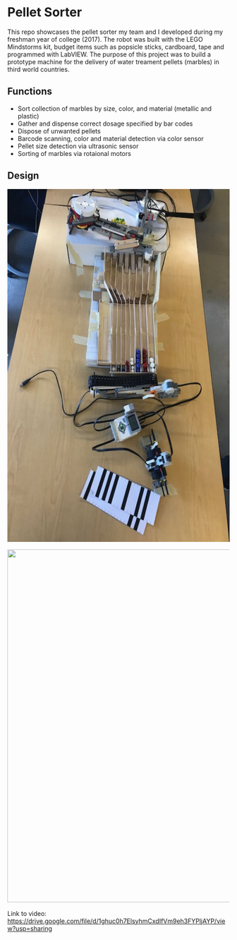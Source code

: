 # Pellet Sorter
This repo showcases the pellet sorter my team and I developed during my freshman year of college (2017). The robot was built with the LEGO Mindstorms kit, budget items such as popsicle sticks, cardboard, tape and programmed with LabVIEW. The purpose of this project was to build a prototype machine for the delivery of water treament pellets (marbles) in third world countries. 

## Functions
  * Sort collection of marbles by size, color, and material (metallic and plastic)
  * Gather and dispense correct dosage specified by bar codes
  * Dispose of unwanted pellets
  * Barcode scanning, color and material detection via color sensor
  * Pellet size detection via ultrasonic sensor
  * Sorting of marbles via rotaional motors

## Design
<p align="center">
<img width="600" height="800" src="images/pellet.png">
</p>

<p align="center">
<img width="600" height="800" src="images/pelletgg.gif">
</p>

Link to video:
https://drive.google.com/file/d/1ghuc0h7ElsyhmCxdIfVm9eh3FYPljAYP/view?usp=sharing
